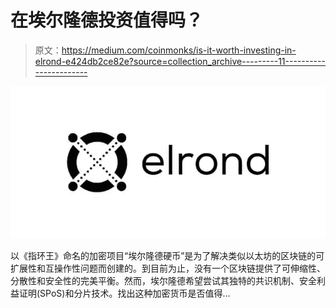 # 在埃尔隆德投资值得吗？

> 原文：<https://medium.com/coinmonks/is-it-worth-investing-in-elrond-e424db2ce82e?source=collection_archive---------11----------------------->

![](img/54a3d12f6c9a5a5e3387874e702579e1.png)

以《指环王》命名的加密项目“埃尔隆德硬币”是为了解决类似以太坊的区块链的可扩展性和互操作性问题而创建的。到目前为止，没有一个区块链提供了可伸缩性、分散性和安全性的完美平衡。然而，埃尔隆德希望尝试其独特的共识机制、安全利益证明(SPoS)和分片技术。找出这种加密货币是否值得…